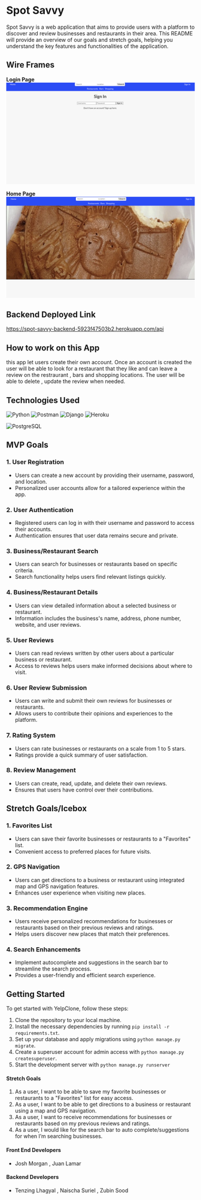 
# Spot Savvy
Spot Savvy is a web application that aims to provide users with a platform to discover and review businesses and restaurants in their area. This README will provide an overview of our goals and stretch goals, helping you understand the key features and functionalities of the application.


## Wire Frames

**Login Page**
![image](./images/log%20in%20page.png)

**Home Page**
![image](./images/home%20page.png)

## Backend Deployed Link

https://spot-savvy-backend-5923f47503b2.herokuapp.com/api


## How to work on this App
this app let users create their own account. Once an account is created the user will be able to look for a restaurant that they like and can leave a review on the restraurant , bars and shopping locations. The user will be able to delete , update the review when needed.

## Technologies Used


![Python](https://img.shields.io/badge/python-%2314354C.svg?style=for-the-badge&logo=python&logoColor=white)
![Postman](https://img.shields.io/badge/Postman-FF6C37?style=for-the-badge&logo=postman&logoColor=white)
![Django](https://img.shields.io/badge/django-%23092E20.svg?style=for-the-badge&logo=django&logoColor=white)
![Heroku](https://img.shields.io/badge/heroku-%23430098.svg?style=for-the-badge&logo=heroku&logoColor=white)

![PostgreSQL](https://img.shields.io/badge/postgresql-%23316192.svg?style=for-the-badge&logo=postgresql&logoColor=white)

## MVP Goals
### 1. User Registration
- Users can create a new account by providing their username, password, and location.
- Personalized user accounts allow for a tailored experience within the app.
### 2. User Authentication
- Registered users can log in with their username and password to access their accounts.
- Authentication ensures that user data remains secure and private.
### 3. Business/Restaurant Search
- Users can search for businesses or restaurants based on specific criteria.
- Search functionality helps users find relevant listings quickly.
### 4. Business/Restaurant Details
- Users can view detailed information about a selected business or restaurant.
- Information includes the business's name, address, phone number, website, and user reviews.
### 5. User Reviews
- Users can read reviews written by other users about a particular business or restaurant.
- Access to reviews helps users make informed decisions about where to visit.
### 6. User Review Submission
- Users can write and submit their own reviews for businesses or restaurants.
- Allows users to contribute their opinions and experiences to the platform.
### 7. Rating System
- Users can rate businesses or restaurants on a scale from 1 to 5 stars.
- Ratings provide a quick summary of user satisfaction.
### 8. Review Management
- Users can create, read, update, and delete their own reviews.
- Ensures that users have control over their contributions.
## Stretch Goals/Icebox
### 1. Favorites List
- Users can save their favorite businesses or restaurants to a "Favorites" list.
- Convenient access to preferred places for future visits.
### 2. GPS Navigation
- Users can get directions to a business or restaurant using integrated map and GPS navigation features.
- Enhances user experience when visiting new places.
### 3. Recommendation Engine
- Users receive personalized recommendations for businesses or restaurants based on their previous reviews and ratings.
- Helps users discover new places that match their preferences.
### 4. Search Enhancements
- Implement autocomplete and suggestions in the search bar to streamline the search process.
- Provides a user-friendly and efficient search experience.
## Getting Started
To get started with YelpClone, follow these steps:
1. Clone the repository to your local machine.
2. Install the necessary dependencies by running `pip install -r requirements.txt`.
3. Set up your database and apply migrations using `python manage.py migrate`.
4. Create a superuser account for admin access with `python manage.py createsuperuser`.
5. Start the development server with `python manage.py runserver`

#### Stretch Goals

1. As a user, I want to be able to save my favorite businesses or restaurants to a "Favorites" list for easy access.
2. As a user, I want to be able to get directions to a business or restaurant using a map and GPS navigation.
3. As a user, I want to receive recommendations for businesses or restaurants based on my previous reviews and ratings.
4. As a user, I would like for the search bar to auto complete/suggestions for when I’m searching businesses.




#### Front End Developers
- Josh Morgan , Juan Lamar

#### Backend Developers
- Tenzing Lhagyal , Naischa Suriel , Zubin Sood